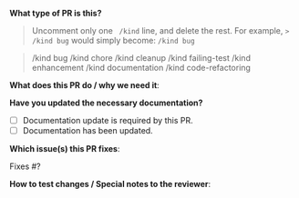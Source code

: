 **What type of PR is this?**
> Uncomment only one ` /kind` line, and delete the rest.
> For example, `> /kind bug` would simply become: `/kind bug`

> /kind bug
> /kind chore
> /kind cleanup
> /kind failing-test
> /kind enhancement
> /kind documentation
> /kind code-refactoring


**What does this PR do / why we need it**:

**Have you updated the necessary documentation?**

* [ ] Documentation update is required by this PR.
* [ ] Documentation has been updated.

**Which issue(s) this PR fixes**:

Fixes #?

**How to test changes / Special notes to the reviewer**: